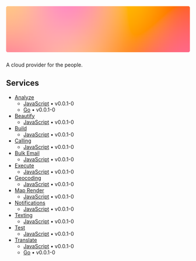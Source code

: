 # ![Irishman Cloud Inc.](https://raw.githubusercontent.com/irishman-cloud/.github/main/profile/banner.svg)

A cloud provider for the people.

## Services

- [Analyze](https://irishman.cloud/service/analyze)
  - [JavaScript](https://github.com/irishman-cloud/analyze-javascript) • v0.0.1-0
  - [Go](https://github.com/irishman-cloud/analyze-go) • v0.0.1-0
- [Beautify](https://irishman.cloud/service/beautify)
  - [JavaScript](https://github.com/irishman-cloud/beautify-javascript) • v0.0.1-0
- [Build](https://irishman.cloud/service/build)
  - [JavaScript](https://github.com/irishman-cloud/build-javascript) • v0.0.1-0
- [Calling](https://irishman.cloud/service/calling)
  - [JavaScript](https://github.com/irishman-cloud/calling-javascript) • v0.0.1-0
- [Bulk Email](https://irishman.cloud/service/email)
  - [JavaScript](https://github.com/irishman-cloud/email-javascript) • v0.0.1-0
- [Execute](https://irishman.cloud/service/execute)
  - [JavaScript](https://github.com/irishman-cloud/execute-javascript) • v0.0.1-0
- [Geocoding](https://irishman.cloud/service/geocoding)
  - [JavaScript](https://github.com/irishman-cloud/geocoding-javascript) • v0.0.1-0
- [Map Render](https://irishman.cloud/service/map-render)
  - [JavaScript](https://github.com/irishman-cloud/map-render-javascript) • v0.0.1-0
- [Notifications](https://irishman.cloud/service/notify)
  - [JavaScript](https://github.com/irishman-cloud/notify-javascript) • v0.0.1-0
- [Texting](https://irishman.cloud/service/sms-mms)
  - [JavaScript](https://github.com/irishman-cloud/sms-mms-javascript) • v0.0.1-0
- [Test](https://irishman.cloud/service/test)
  - [JavaScript](https://github.com/irishman-cloud/test-javascript) • v0.0.1-0
- [Translate](https://irishman.cloud/service/translate)
  - [JavaScript](https://github.com/irishman-cloud/translate-javascript) • v0.0.1-0
  - [Go](https://github.com/irishman-cloud/translate-go) • v0.0.1-0
